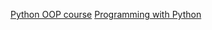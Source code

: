 
[Python OOP course](nav-python-course/index.html)
[Programming with Python](programming-with-python/index.html)
